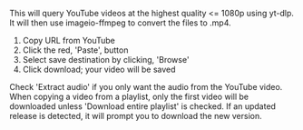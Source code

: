 This will query YouTube videos at the highest quality <= 1080p using yt-dlp. It will then use imageio-ffmpeg to convert the files to .mp4.

1. Copy URL from YouTube
2. Click the red, 'Paste', button
3. Select save destination by clicking, 'Browse'
4. Click download; your video will be saved

Check 'Extract audio' if you only want the audio from the YouTube video.
When copying a video from a playlist, only the first video will be downloaded unless 'Download entire playlist' is checked.
If an updated release is detected, it will prompt you to download the new version. 
